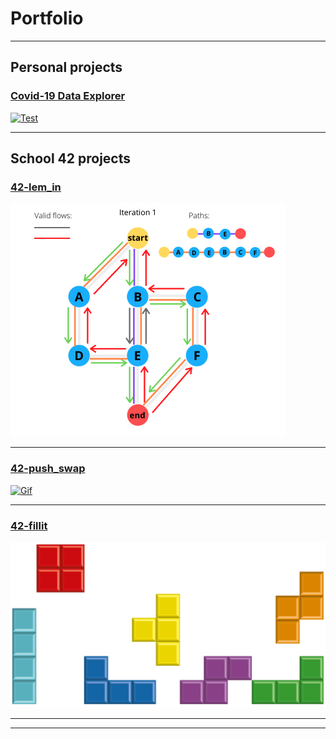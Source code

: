 # Portfolio

---

## Personal projects 

### [Covid-19 Data Explorer](/project1)

<a href="/project1">
   <img alt="Test" src="https://media.giphy.com/media/JSpM4vjH4h88MrLms3/giphy.gif?raw=true">
</a>  

---

## School 42 projects

### [42-lem_in](/project2)  

<a href="/project2">
   <img alt="flows" src="images/flows.png?raw=true">
</a>  

---
### [42-push_swap](/project3)  

<a href="/project3">
   <img alt="Gif" src="https://j.gifs.com/NL26Bm.gif?raw=true">
</a>  

---

### [42-fillit](/project4)  

<a href="/project4">
   <img alt="Cubes" src="images/cubes.png?raw=true">
</a>  

---



---
